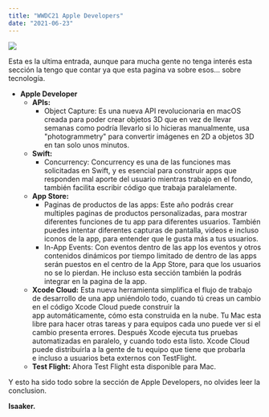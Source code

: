 ```yaml
---
title: "WWDC21 Apple Developers"
date: "2021-06-23"
---
```


![](../../images/developer-app-icon.png.png)

Esta es la ultima entrada, aunque para mucha gente no tenga interés esta sección la tengo que contar ya que esta pagina va sobre esos... sobre tecnología.

- **Apple Developer**
    - **APIs:**
        - Object Capture: Es una nueva API revolucionaria en macOS creada para poder crear objetos 3D que en vez de llevar semanas como podría llevarlo si lo hicieras manualmente, usa "photogrammetry" para convertir imágenes en 2D a objetos 3D en tan solo unos minutos.
    - **Swift:**
        - Concurrency: Concurrency es una de las funciones mas solicitadas en Swift, y es esencial para construir apps que responden mal aporte del usuario mientras trabajo en el fondo, también facilita escribir código que trabaja paralelamente. 
    - **App Store:**
        - Paginas de productos de las apps: Este año podrás crear multiples paginas de productos personalizadas, para mostrar diferentes funciones de tu app para diferentes usuarios. También puedes intentar diferentes capturas de pantalla, videos e incluso iconos de la app, para entender que le gusta más a tus usuarios.
        - In-App Events: Con eventos dentro de las app los eventos y otros contenidos dinámicos por tiempo limitado de dentro de las apps serán puestos en el centro de la App Store, para que los usuarios no se lo pierdan. He incluso esta sección también la podrás integrar en la pagina de la app.
    - **Xcode Cloud:** Esta nueva herramienta simplifica el flujo de trabajo de desarrollo de una app uniéndolo todo, cuando tú creas un cambio en el código Xcode Cloud puede construir la app automáticamente, cómo esta construida en la nube. Tu Mac esta libre para hacer otras tareas y para equipos cada uno puede ver si el cambio presenta errores. Después Xcode ejecuta tus pruebas automatizadas en paralelo, y cuando todo esta listo. Xcode Cloud puede distribuirla a la gente de tu equipo que tiene que probarla e incluso a usuarios beta externos con TestFlight.
    - **Test Flight:** Ahora Test Flight esta disponible para Mac.

Y esto ha sido todo sobre la sección de Apple Developers, no olvides leer la conclusion.

**Isaaker.**


